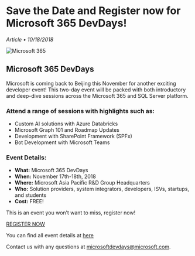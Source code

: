 # Save the Date and Register now for Microsoft 365 DevDays!

*Article • 10/18/2018*

![Microsoft 365](https://upload.wikimedia.org/wikipedia/commons/thumb/4/44/Microsoft_logo.svg/1200px-Microsoft_logo.svg.png)

## Microsoft 365 DevDays

Microsoft is coming back to Beijing this November for another exciting developer event! This two-day event will be packed with both introductory and deep-dive sessions across the Microsoft 365 and SQL Server platform.

### Attend a range of sessions with highlights such as:

- Custom AI solutions with Azure Databricks
- Microsoft Graph 101 and Roadmap Updates
- Development with SharePoint Framework (SPFx)
- Bot Development with Microsoft Teams

### Event Details:

- **What:** Microsoft 365 DevDays  
- **When:** November 17th-18th, 2018  
- **Where:** Microsoft Asia Pacific R&D Group Headquarters  
- **Who:** Solution providers, system integrators, developers, ISVs, startups, and students  
- **Cost:** FREE!  

This is an event you won’t want to miss, register now!

[REGISTER NOW](#)

You can find all event details at [here](#)

Contact us with any questions at [microsoftdevdays@microsoft.com](mailto:microsoftdevdays@microsoft.com).
